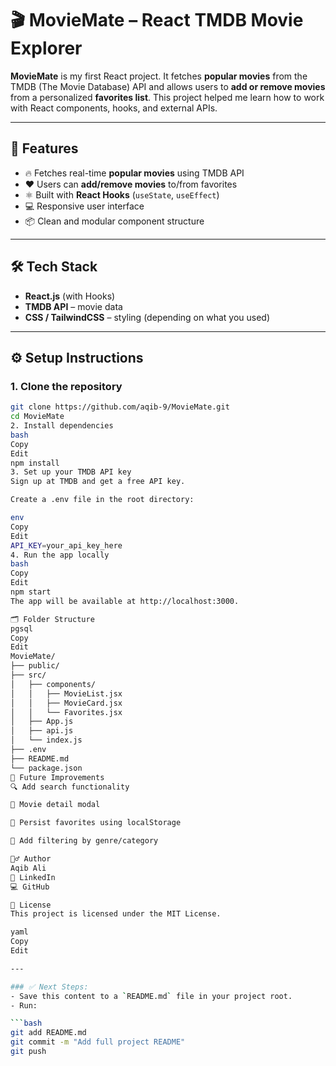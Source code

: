 # 🎬 MovieMate – React TMDB Movie Explorer

**MovieMate** is my first React project. It fetches **popular movies** from the TMDB (The Movie Database) API and allows users to **add or remove movies** from a personalized **favorites list**. This project helped me learn how to work with React components, hooks, and external APIs.

---

## 🚀 Features

- 🔥 Fetches real-time **popular movies** using TMDB API
- ❤️ Users can **add/remove movies** to/from favorites
- ⚛️ Built with **React Hooks** (`useState`, `useEffect`)
- 💻 Responsive user interface
- 📦 Clean and modular component structure

---

## 🛠 Tech Stack

- **React.js** (with Hooks)
- **TMDB API** – movie data
- **CSS / TailwindCSS** – styling (depending on what you used)

---

## ⚙️ Setup Instructions

### 1. Clone the repository

```bash
git clone https://github.com/aqib-9/MovieMate.git
cd MovieMate
2. Install dependencies
bash
Copy
Edit
npm install
3. Set up your TMDB API key
Sign up at TMDB and get a free API key.

Create a .env file in the root directory:

env
Copy
Edit
API_KEY=your_api_key_here
4. Run the app locally
bash
Copy
Edit
npm start
The app will be available at http://localhost:3000.

🗂 Folder Structure
pgsql
Copy
Edit
MovieMate/
├── public/
├── src/
│   ├── components/
│   │   ├── MovieList.jsx
│   │   ├── MovieCard.jsx
│   │   └── Favorites.jsx
│   ├── App.js
│   ├── api.js
│   └── index.js
├── .env
├── README.md
└── package.json
📌 Future Improvements
🔍 Add search functionality

📄 Movie detail modal

💾 Persist favorites using localStorage

📂 Add filtering by genre/category

🙋‍♂️ Author
Aqib Ali
🔗 LinkedIn
💻 GitHub

📄 License
This project is licensed under the MIT License.

yaml
Copy
Edit

---

### ✅ Next Steps:
- Save this content to a `README.md` file in your project root.
- Run:

```bash
git add README.md
git commit -m "Add full project README"
git push
